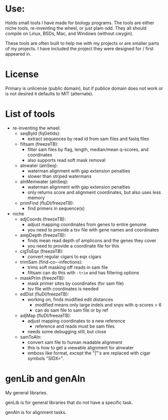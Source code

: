 # Use:

Holds small tools I have made for biology programs. The
  tools are either niche tools, re-inventing the wheel, or
  just plain odd. They all should compile on Linux, BSDs,
  Mac, and Windows (without cwygin).

These tools are often built to help me with my projects or
  are smaller parts of my projects. I have included the
  project they were designed for / first appeared in.

# License

Primary is unlicense (public domain), but if publice
  domain does not work or is not desired it defaults to
  MIT (alternate).

# List of tools

- re-inventing the wheel:
  - seqById (fqGetIds):
    - extract sequences by read id from sam files and
      fastq files
  - filtsam (freezeTB):
    - filter sam files by flag, length, median/mean
      q-scores, and coordinates
    - also supports read soft mask removal
  - alnwater (alnSeq):
    - waterman alignment with gap extension penalties
    - slower than striped watermans
  - alnMemwater (alnSeq):
    - waterman alignment with gap extension penalties
    - only returns score and alignment coordinates, but
      also uses less memory
  - primFind (fluDI/freezeTB):
    - find primers in sequence(s)
- niche
  - adjCoords (freezeTB):
    - adjust mapping coordinates from genes to entire
      genome
    - you need to provide a tsv file with gene names and
      coordinates
  - ampDepth (freezeTB):
    - finds mean read depth of amplicons and the genes
      they cover
    - you need to provide a coordinate file for this
  - cigToEqx (freezeTB):
    - convert regular cigars to eqx cigars
  - trimSam (find-co--infections):
    - trims soft masking off reads in sam file
    - filtsam can do this with `-trim` and has filtering
      options
  - maskPrim (freezeTB):
    - mask primer sites by coordinates (for sam file)
    - tsv file with coordinates is needed
  - edDist (fluDI/freezeTB):
    - working on, finds modified edit distances
      - modified means only large indels and snps with
        q-scores > 6
      - can do sam file to sam file or by ref
  - adjMap (fluDI/freezeTB):
    - adjust mapping coordinates to a new reference
      - reference and reads must be sam files
    - needs some debugging still, but close
  - samToAln:
    - convert sam file to human readable alignment
    - this is how to get a viewable alignment for alnwater
    - emboss like format, except the "|"'s are replaced
      with cigar symbols "SIDX=".

# genLib and genAln

My general libraries.

genLib is for general libraries that do not have a
  specific task.

genAln is for alignment tasks.
